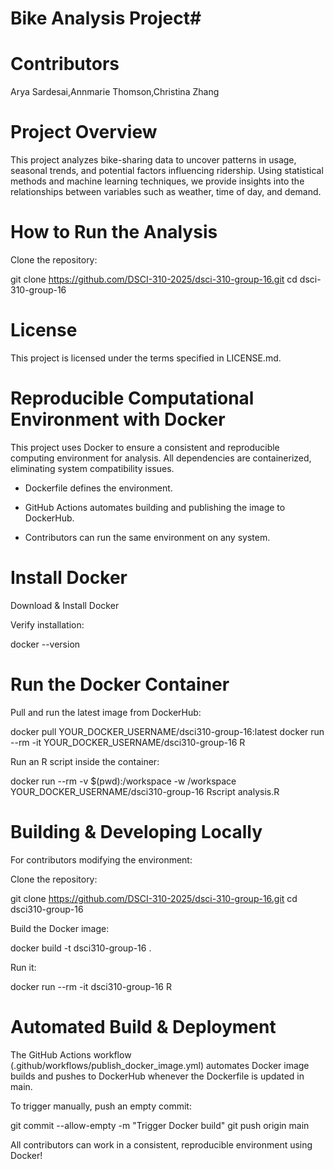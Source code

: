 # Bike Analysis Project#

# Contributors

Arya Sardesai,Annmarie Thomson,Christina Zhang


# Project Overview

This project analyzes bike-sharing data to uncover patterns in usage, seasonal trends, and potential factors influencing ridership. Using statistical methods and machine learning techniques, we provide insights into the relationships between variables such as weather, time of day, and demand.

# How to Run the Analysis

Clone the repository:

git clone https://github.com/DSCI-310-2025/dsci-310-group-16.git
cd dsci-310-group-16

# License

This project is licensed under the terms specified in LICENSE.md.

# Reproducible Computational Environment with Docker

This project uses Docker to ensure a consistent and reproducible computing environment for analysis. All dependencies are containerized, eliminating system compatibility issues.

- Dockerfile defines the environment.

- GitHub Actions automates building and publishing the image to DockerHub.

- Contributors can run the same environment on any system.

# Install Docker

Download & Install Docker

Verify installation:

docker --version

# Run the Docker Container

Pull and run the latest image from DockerHub:

docker pull YOUR_DOCKER_USERNAME/dsci310-group-16:latest
docker run --rm -it YOUR_DOCKER_USERNAME/dsci310-group-16 R

Run an R script inside the container:

docker run --rm -v $(pwd):/workspace -w /workspace YOUR_DOCKER_USERNAME/dsci310-group-16 Rscript analysis.R

# Building & Developing Locally

For contributors modifying the environment:

Clone the repository:

git clone https://github.com/DSCI-310-2025/dsci-310-group-16.git
cd dsci310-group-16

Build the Docker image:

docker build -t dsci310-group-16 .

Run it:

docker run --rm -it dsci310-group-16 R

# Automated Build & Deployment

The GitHub Actions workflow (.github/workflows/publish_docker_image.yml) automates Docker image builds and pushes to DockerHub whenever the Dockerfile is updated in main.

To trigger manually, push an empty commit:

git commit --allow-empty -m "Trigger Docker build"
git push origin main


All contributors can work in a consistent, reproducible environment using Docker! 

